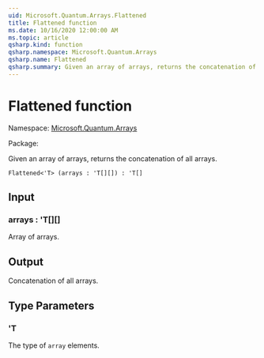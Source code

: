 ```yaml
---
uid: Microsoft.Quantum.Arrays.Flattened
title: Flattened function
ms.date: 10/16/2020 12:00:00 AM
ms.topic: article
qsharp.kind: function
qsharp.namespace: Microsoft.Quantum.Arrays
qsharp.name: Flattened
qsharp.summary: Given an array of arrays, returns the concatenation of all arrays.
---
```


# Flattened function

Namespace: [Microsoft.Quantum.Arrays](xref:Microsoft.Quantum.Arrays)

Package: [](https://nuget.org/packages/)


Given an array of arrays, returns the concatenation of all arrays.

```Q#
Flattened<'T> (arrays : 'T[][]) : 'T[]
```


## Input

### arrays : 'T[][]

Array of arrays.



## Output

Concatenation of all arrays.

## Type Parameters

### 'T

The type of `array` elements.

